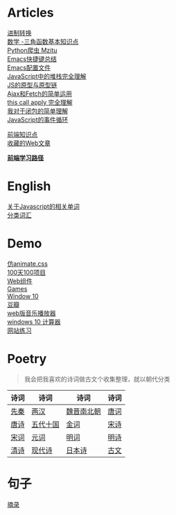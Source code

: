 # Articles
[进制转换](post/进制转换.md)  
[数学 -三角函数基本知识点](post/math_trigonometric_function.md)  
[Python爬虫 Mzitu](post/python_mzitu_all.md)  
[Emacs快捷键总结](post/Emacs快捷键总结.md)  
[Emacs配置文件](post/Emacs配置文件.md)  
[JavaScript中的堆栈完全理解](post/head_and_stack.md)  
[JS的原型与原型链](post/JS的原型与原型链)  
[Ajax和Fetch的简单运用](post/Ajax_n_Fetch的简单运用.md)  
[this call apply 完全理解](post/this_call_apply完全理解.md)  
[我对于闭包的简单理解](post/我对于闭包的简单理解.md)  
[JavaScript的事件循环](post/JavaScript的事件循环.md)  
  
[前端知识点](post/前端知识点.md)  
[收藏的Web文章](post/收藏的Web文章.md)  

[**前端学习路径**](post/前端学习路径.md)  

# English
[关于Javascript的相关单词](English/Javascript.md)  
[分类词汇](English/Words.md)  

# Demo
[仿animate.css](demo/animate.css/animate.html)  
[100天100项目](demo/day100/day100.md)  
[Web组件](demo/components/components.md)  
[Games](demo/games/game.md)  
[Window 10](demo/windows10_desktop/index.html)  
[豆瓣](demo/douabn/index.html)  
[web版音乐播放器](demo/music_player_web/index.html)  
[windows 10 计算器](demo/windows_10_calculator/index.html)  
[网站练习](demo/website_practice/index.html)  

# Poetry
> 我会把我喜欢的诗词做古文个收集整理，就以朝代分类

| 诗词 | 诗词 | 诗词 | 诗词 |
| - | - | - | - |
| [先秦](poetry/先秦.md) | [两汉](poetry/两汉.md) | [魏晋南北朝](poetry/魏晋南北朝.md) | [唐词](poetry/唐词.md) |
| [唐诗](poetry/唐诗.md) | [五代十国](poetry/五代十国.md) | [金词](poetry/金词.md) | [宋诗](poetry/宋诗.md) |
| [宋词](poetry/宋词.md) | [元词](poetry/元词.md) | [明词](poetry/明词.md) | [明诗](poetry/明诗.md) |
| [清诗](poetry/清诗.md) | [现代诗](poetry/现代诗.md) | [日本诗](poetry/日本诗.md) | [古文](poetry/古文.md) |

# 句子
[摘录](句子/摘录.md)